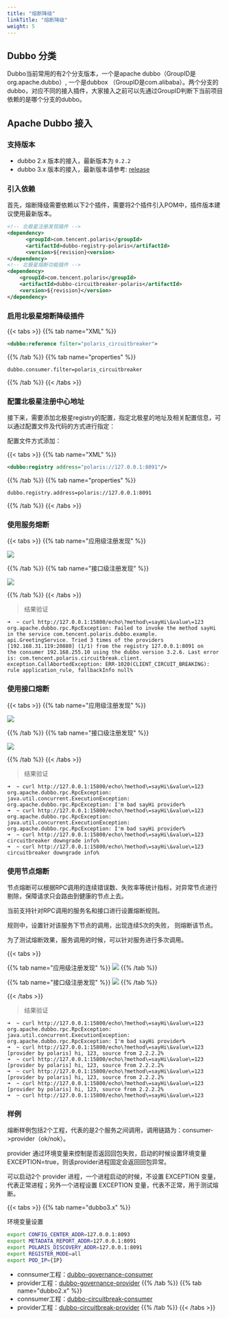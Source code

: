 ```yaml
---
title: "熔断降级"
linkTitle: "熔断降级"
weight: 5
---
```


## Dubbo 分类

Dubbo当前常用的有2个分支版本，一个是apache dubbo（GroupID是org.apache.dubbo）, 一个是dubbox （GroupID是com.alibaba）。两个分支的dubbo，对应不同的接入插件，大家接入之前可以先通过GroupID判断下当前项目依赖的是哪个分支的dubbo。

## Apache Dubbo 接入

### 支持版本

- dubbo 2.x 版本的接入，最新版本为 ```0.2.2```
- dubbo 3.x 版本的接入，最新版本请参考: [release](https://github.com/polarismesh/dubbo-java-polaris/releases)

### 引入依赖

首先，熔断降级需要依赖以下2个插件，需要将2个插件引入POM中，插件版本建议使用最新版本。

```xml
<!-- 北极星注册发现插件 -->
<dependency>
      <groupId>com.tencent.polaris</groupId>
      <artifactId>dubbo-registry-polaris</artifactId>
      <version>${revision}<version>
</dependency>
<!-- 北极星熔断功能插件 -->
<dependency>
    <groupId>com.tencent.polaris</groupId>
    <artifactId>dubbo-circuitbreaker-polaris</artifactId>
    <version>${revision}</version>
</dependency>
```

### 启用北极星熔断降级插件

{{< tabs >}}
{{% tab name="XML" %}}
```xml
<dubbo:reference filter="polaris_circuitbreaker">
```
{{% /tab %}}
{{% tab name="properties" %}}
```properties
dubbo.consumer.filter=polaris_circuitbreaker
```
{{% /tab %}}
{{< /tabs >}}

### 配置北极星注册中心地址

接下来，需要添加北极星registry的配置，指定北极星的地址及相关配置信息，可以通过配置文件及代码的方式进行指定：

配置文件方式添加：

{{< tabs >}}
{{% tab name="XML" %}}
```xml
<dubbo:registry address="polaris://127.0.0.1:8091"/>
```
{{% /tab %}}
{{% tab name="properties" %}}
```properties
dubbo.registry.address=polaris://127.0.0.1:8091
```
{{% /tab %}}
{{< /tabs >}}

### 使用服务熔断

{{< tabs >}}
{{% tab name="应用级注册发现" %}}

![](../图片/circuitbreaker/dubbo-application-service-rule.png)

{{% /tab %}}
{{% tab name="接口级注册发现" %}}

![](../图片/circuitbreaker/dubbo-interface-service-rule.png)

{{% /tab %}}
{{< /tabs >}}

> 结果验证

```log
➜  ~ curl http://127.0.0.1:15800/echo\?method\=sayHi\&value\=123
org.apache.dubbo.rpc.RpcException: Failed to invoke the method sayHi in the service com.tencent.polaris.dubbo.example.
api.GreetingService. Tried 3 times of the providers [192.168.31.119:20880] (1/1) from the registry 127.0.0.1:8091 on 
the consumer 192.168.255.10 using the dubbo version 3.2.6. Last error is: com.tencent.polaris.circuitbreak.client.
exception.CallAbortedException: ERR-1020(CLIENT_CIRCUIT_BREAKING): rule application_rule, fallbackInfo null%
```

### 使用接口熔断

{{< tabs >}}
{{% tab name="应用级注册发现" %}}

![](../图片/circuitbreaker/dubbo-application-interface-rule.png)

{{% /tab %}}
{{% tab name="接口级注册发现" %}}

![](../图片/circuitbreaker/dubbo-interface-method-rule.png)

{{% /tab %}}
{{< /tabs >}}


> 结果验证

```log
➜  ~ curl http://127.0.0.1:15800/echo\?method\=sayHi\&value\=123
org.apache.dubbo.rpc.RpcException: java.util.concurrent.ExecutionException: org.apache.dubbo.rpc.RpcException: I'm bad sayHi provider%
➜  ~ curl http://127.0.0.1:15800/echo\?method\=sayHi\&value\=123
org.apache.dubbo.rpc.RpcException: java.util.concurrent.ExecutionException: org.apache.dubbo.rpc.RpcException: I'm bad sayHi provider%
➜  ~ curl http://127.0.0.1:15800/echo\?method\=sayHi\&value\=123
circuitbreaker downgrade info%
➜  ~ curl http://127.0.0.1:15800/echo\?method\=sayHi\&value\=123
circuitbreaker downgrade info%
```

### 使用节点熔断

节点熔断可以根据RPC调用的连续错误数、失败率等统计指标，对异常节点进行剔除，保障请求只会路由到健康的节点上去。

当前支持针对RPC调用的服务名和接口进行设置熔断规则。

规则中，设置针对该服务下节点的调用，出现连续5次的失败， 则熔断该节点。

为了测试熔断效果，服务调用的时候，可以针对服务进行多次调用。

{{< tabs >}}

{{% tab name="应用级注册发现" %}}
![](../图片/circuitbreaker/dubbo-application-instance-rule.png)
{{% /tab %}}


{{% tab name="接口级注册发现" %}}
![](../图片/circuitbreaker/dubbo-interface-instance-rule.png)
{{% /tab %}}

{{< /tabs >}}

> 结果验证

```log
➜  ~ curl http://127.0.0.1:15800/echo\?method\=sayHi\&value\=123
org.apache.dubbo.rpc.RpcException: java.util.concurrent.ExecutionException: org.apache.dubbo.rpc.RpcException: I'm bad sayHi provider%
➜  ~ curl http://127.0.0.1:15800/echo\?method\=sayHi\&value\=123
[provider by polaris] hi, 123, source from 2.2.2.2%
➜  ~ curl http://127.0.0.1:15800/echo\?method\=sayHi\&value\=123
[provider by polaris] hi, 123, source from 2.2.2.2%
➜  ~ curl http://127.0.0.1:15800/echo\?method\=sayHi\&value\=123
[provider by polaris] hi, 123, source from 2.2.2.2%
➜  ~ curl http://127.0.0.1:15800/echo\?method\=sayHi\&value\=123
[provider by polaris] hi, 123, source from 2.2.2.2%
➜  ~ curl http://127.0.0.1:15800/echo\?method\=sayHi\&value\=123
```

### 样例

熔断样例包括2个工程，代表的是2个服务之间调用，调用链路为：consumer->provider（ok/nok）。

provider 通过环境变量来控制是否返回回包失败，启动的时候设置环境变量 EXCEPTION=true，则该provider进程固定会返回回包异常。

可以启动2个 provider 进程，一个进程启动的时候，不设置 EXCEPTION 变量，代表正常进程；另外一个进程设置 EXCEPTION 变量，代表不正常，用于测试熔断。

{{< tabs >}}
{{% tab name="dubbo3.x" %}}

环境变量设置

```bash
export CONFIG_CENTER_ADDR=127.0.0.1:8093
export METADATA_REPORT_ADDR=127.0.0.1:8091
export POLARIS_DISCOVERY_ADDR=127.0.0.1:8091
export REGISTER_MODE=all
export POD_IP={IP}
```

- connsumer工程：[dubbo-governance-consumer](https://github.com/polarismesh/dubbo-java-polaris/tree/dubbo-3.2.x/dubbo/dubbo-examples/dubbo-governance-example/dubbo-governance-consumer)
- provider工程：[dubbo-governance-provider](https://github.com/polarismesh/dubbo-java-polaris/tree/dubbo-3.2.x/dubbo/dubbo-examples/dubbo-governance-example/dubbo-governance-provider)
{{% /tab %}}
{{% tab name="dubbo2.x" %}}
- connsumer工程：[dubbo-circuitbreak-consumer](https://github.com/polarismesh/dubbo-java-polaris/tree/dubbo-2.x/dubbo/dubbo-examples/dubbo-circuitbreak-example/dubbo-circuitbreak-consumer)
- provider工程：[dubbo-circuitbreak-provider](https://github.com/polarismesh/dubbo-java-polaris/tree/dubbo-2.x/dubbo/dubbo-examples/dubbo-circuitbreak-example/dubbo-circuitbreak-provider)
{{% /tab %}}
{{< /tabs >}}



